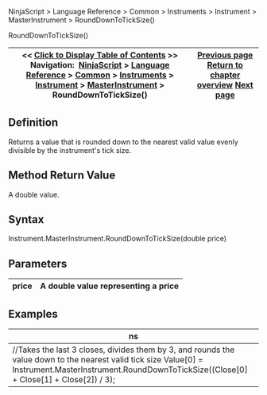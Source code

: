 ﻿
NinjaScript \> Language Reference \> Common \> Instruments \> Instrument \> MasterInstrument \> RoundDownToTickSize()

RoundDownToTickSize()

| \<\< [Click to Display Table of Contents](rounddowntoticksize.md) \>\> **Navigation:**     [NinjaScript](ninjascript.md) \> [Language Reference](language_reference_wip.md) \> [Common](common.md) \> [Instruments](instruments_ninjascript.md) \> [Instrument](instrument.md) \> [MasterInstrument](masterinstrument.md) \> RoundDownToTickSize() | [Previous page](roundtoticksize.md) [Return to chapter overview](masterinstrument.md) [Next page](splits.md) |
| --- | --- |
## Definition
Returns a value that is rounded down to the nearest valid value evenly divisible by the instrument's tick size.
## 
## Method Return Value
A double value.
 
## Syntax
Instrument.MasterInstrument.RoundDownToTickSize(double price)
 
## Parameters

| price | A double value representing a price |
| --- | --- |

## Examples

| ns |
| --- |
| //Takes the last 3 closes, divides them by 3, and rounds the value down to the nearest valid tick size Value\[0] \= Instrument.MasterInstrument.RoundDownToTickSize((Close\[0] \+ Close\[1] \+ Close\[2]) / 3\); |
